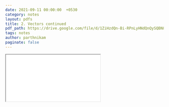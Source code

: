 ```yaml
---
date: 2021-09-11 00:00:00  +0530
category: notes
layout: pdfs
title: 2. Vectors continued
pdf_path: https://drive.google.com/file/d/1ZiHzdQn-Bi-RPnLyHNdQnQySQBN8xSrM/preview?usp=sharing
tags: notes
author: parthnikam
paginate: false
---
```


<iframe class="embed-pdf" src="{{ page.pdf_path }}#toolbar=0" seamless="seamless" scrolling="no" style="overflow:hidden"></iframe>
